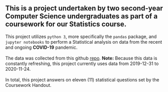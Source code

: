 ## This is a project undertaken by two second-year Computer Science undergraduates as part of a coursework for our Statistics course.<br>
This project utilizes `python 3`, more specifically the `pandas` package, and `jupyter notebooks` to perform a Statistical analysis on data from the recent and ongoing __COVID-19__ pandemic.<br><br>
The data was collected from this github [repo](https://github.com/owid/covid-19-data/blob/master/public/data/owid-covid-data.csv).
  **Note:** Because this data is constantly refreshing, this project currently uses data from 2019-12-31 to 2020-11-24.<br><br>
In total, this project answers on eleven (11) statistical questions set by the Coursework Handout.
